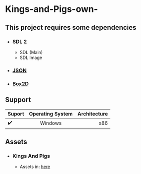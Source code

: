 # Kings-and-Pigs-own-

## This project requires some dependencies
- ### SDL 2
  - SDL (Main)
  - SDL Image
- ### [JSON](https://github.com/nlohmann/json)
- ### [Box2D](https://github.com/erincatto/box2d)

## Support
| Suport             | Operating System | Architecture  |
| ------------------ |:----------------:| -------------:|
| :heavy_check_mark: | Windows          |     x86       |

## Assets
- ### Kings And Pigs
  - Assets in: [here](https://pixelfrog-assets.itch.io/kings-and-pigs)
